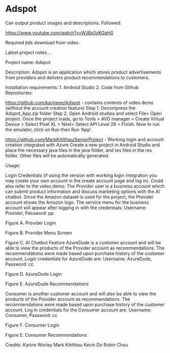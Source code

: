 # Adspot


Can output product images and descriptions. Followed:

https://www.youtube.com/watch?v=WJBs0zKGqH0

Required jtds download from video.



Latest project notes... 

Project name: 
Adspot 

Description: 
Adspot is an application which stores product advertisements from providers and delivers product recommendations to customers. 

Installation requirements:
	1. Android Studio
	2. Code from Github Repositories: 
 
https://github.com/karineee/Adspot - contains contents of video demo (without the account creation feature) 
Step 1. Decompress the Adspot_App.zip folder 
Step 2. Open Android studios and select File> Open project. Once the project loads, go to Tools > AVD manager > Create Virtual Device > Select Pixel XL > Next> Select API Level 28 > Finish. Now to run the emulator, click on Run then Run ‘App’. 
 
https://github.com/MarkKihlthau/SeniorProject - Working login and account creation integrated with Azure
Create a new project in Android Studio and place the necessary java files in the java folder, and res files in the res folder. Other files will be automatically generated. 

Usage:

Login Credentials (if using the version with working login integration you may create your own account in the create account page and log in). Could also refer to the video demo:
The Provider user is a business account which can submit product information and discuss marketing options with the AI chatbot. Since the Amazon dataset is used for the project, the Provider account shows the Amazon logo. The service menu for the business account will appear after logging in with the credentials:
Username: Provider, Password: pp

Figure A. Provider Login

Figure B. Provider Menu Screen

Figure C. AI Chatbot Feature
AzureDude is a customer account and will be able to view the products of the Provider account as recommendations. The recommendations were made based upon purchase history of the customer account. Login credentials for AzureDude are:
Username: AzureDude, Password: cc

Figure D. AzureDude Login

Figure E. AzureDude Recommendations
 
Consumer is another customer account and will also be able to view the products of the Provider account as recommendations. The recommendations were made based upon purchase history of the customer account. Log in credentials for the Consumer account are:
Username: Consumer, Password: cc 
 

Figure F. Consumer Login

Figure E. Consumer Recommendations
 
Credits:
Karine Worley
Mark Kihlthau
Kevin Do
Robin Chou










 
